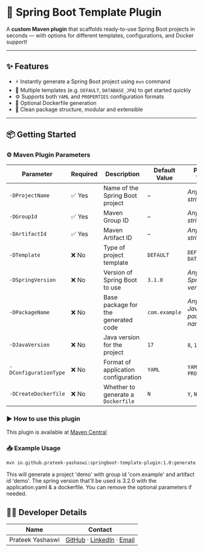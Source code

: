 # 🚀 Spring Boot Template Plugin

A **custom Maven plugin** that scaffolds ready-to-use Spring Boot projects in seconds — with options for different
templates, configurations, and Docker support!

---

## ✨ Features

- ⚡ Instantly generate a Spring Boot project using `mvn` command
- 🧱 Multiple templates (e.g. `DEFAULT`, `DATABASE_JPA`) to get started quickly
- ⚙️ Supports both `YAML` and `PROPERTIES` configuration formats
- 🐳 Optional Dockerfile generation
- 🧼 Clean package structure, modular and extensible

---

## 📦 Getting Started

### ⚙️ Maven Plugin Parameters

| **Parameter**         | **Required** | **Description**                     | **Default Value** | **Possible Values**             |
|-----------------------|--------------|-------------------------------------|-------------------|---------------------------------|
| `-DProjectName`       | ✅ Yes        | Name of the Spring Boot project     | –                 | *Any valid string*              |
| `-DGroupId`           | ✅ Yes        | Maven Group ID                      | –                 | *Any valid string*              |
| `-DArtifactId`        | ✅ Yes        | Maven Artifact ID                   | –                 | *Any valid string*              |
| `-DTemplate`          | ❌ No         | Type of project template            | `DEFAULT`         | `DEFAULT`, `DATABASE_JPA`       |
| `-DSpringVersion`     | ❌ No         | Version of Spring Boot to use       | `3.1.0`           | *Any valid Spring Boot version* |
| `-DPackageName`       | ❌ No         | Base package for the generated code | `com.example`     | *Any valid Java package name*   |
| `-DJavaVersion`       | ❌ No         | Java version for the project        | `17`              | `8`, `11`, `17`, `21`           |
| `-DConfigurationType` | ❌ No         | Format of application configuration | `YAML`            | `YAML`, `PROPERTIES`            |
| `-DCreateDockerfile`  | ❌ No         | Whether to generate a `Dockerfile`  | `N`               | `Y`, `N`                        |

### ▶️ How to use this plugin

This plugin is available at [Maven Central](https://central.sonatype.com/artifact/io.github.prateek-yashaswi/springboot-template-plugin/overview)

### 📥 Example Usage

```bash
mvn io.github.prateek-yashaswi:springboot-template-plugin:1.0:generate -DProjectName=demo -DGroupId=com.example -DArtifactId=demo -DSpringVersion=3.2.0 -DConfigurationType=YAML -DCreateDockerfile=Y
```

This will generate a project 'demo' with group id 'com.example' and artifact id 'demo'. The spring version that'll be
used is 3.2.0 with the application.yaml & a dockerfile. You can remove the optional parameters if needed.

## 👨‍💻 Developer Details

| Name             | Contact                                                                                                                                                     |
|------------------|-------------------------------------------------------------------------------------------------------------------------------------------------------------|
| Prateek Yashaswi | [GitHub](https://github.com/Prateek-Yashaswi) · [LinkedIn](https://www.linkedin.com/in/prateek-yashaswi/) · [Email](mailto:prateekyashaswi.work@gmail.com ) |